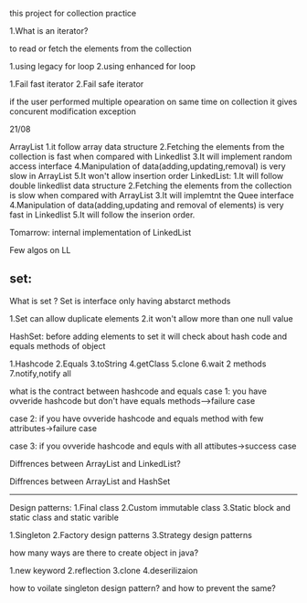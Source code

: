 this project for collection practice

1.What is an iterator?

to read or fetch the elements from the collection

1.using legacy for loop
2.using enhanced for loop

1.Fail fast iterator
2.Fail safe iterator

if the user performed multiple opearation on same time on collection it gives concurent modification exception

21/08

ArrayList
1.it follow array data structure
2.Fetching the elements from the collection is fast when compared with Linkedlist
3.It will implement random access interface
4.Manipulation of data(adding,updating,removal) is very slow in ArrayList
5.It won't allow insertion order
LinkedList:
1.It will follow double linkedlist data structure
2.Fetching the elements from the collection is slow when compared with ArrayList
3.It will implemtnt the Quee interface
4.Manipulation of data(adding,updating and removal of elements) is very fast in Linkedlist
5.It will follow the inserion order.

Tomarrow:
internal implementation of LinkedList

Few algos on LL

set:
----------

What is set ?
Set is interface only having abstarct methods


1.Set can allow duplicate elements
2.it won't allow more than one null value


HashSet:
before adding elements to set it will check about hash code and equals methods of object

1.Hashcode
2.Equals
3.toString
4.getClass
5.clone
6.wait 2 methods
7.notify,notify all

what is the contract between hashcode and equals
case 1:
you have ovveride hashcode but don't have equals methods-->failure case

case 2:
if you have ovveride hashcode and equals method with few attributes->failure case

case 3:
if you ovveride hashcode and equls with all attibutes->success case

Diffrences between ArrayList and LinkedList?



Diffrences between ArrayList and HashSet

----------------------------------------


Design patterns:
1.Final class
2.Custom immutable class
3.Static block and static class and static varible

1.Singleton
2.Factory design patterns
3.Strategy design patterns

how many ways are there to create object in java?

1.new keyword
2.reflection
3.clone
4.deserilizaion

how to voilate singleton design pattern? and how to prevent the same?


